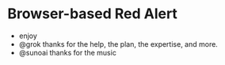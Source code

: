 # Browser-based Red Alert
- enjoy
- @grok thanks for the help, the plan, the expertise, and more. 
- @sunoai thanks for the music


